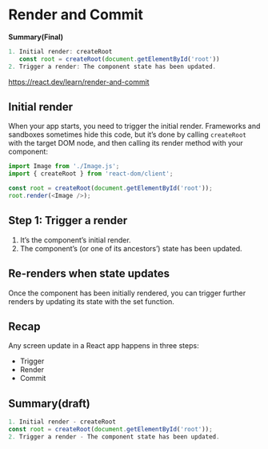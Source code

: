 # Render and Commit

**Summary(Final)**

```js
1. Initial render: createRoot
   const root = createRoot(document.getElementById('root'))
2. Trigger a render: The component state has been updated.
```

https://react.dev/learn/render-and-commit

## Initial render

When your app starts, you need to trigger the initial render. Frameworks and sandboxes sometimes hide this code, but it’s done by calling `createRoot` with the target DOM node, and then calling its render method with your component:

```js
import Image from './Image.js';
import { createRoot } from 'react-dom/client';

const root = createRoot(document.getElementById('root'));
root.render(<Image />);
```

## Step 1: Trigger a render

1. It’s the component’s initial render.
2. The component’s (or one of its ancestors’) state has been updated.

## Re-renders when state updates

Once the component has been initially rendered, you can trigger further renders by updating its state with the set function.

## Recap

Any screen update in a React app happens in three steps:

- Trigger
- Render
- Commit

## Summary(draft)

```js
1. Initial render - createRoot
const root = createRoot(document.getElementById('root'));
2. Trigger a render - The component state has been updated.
```
